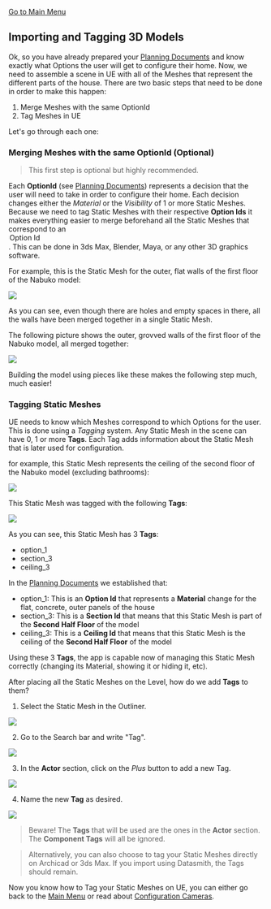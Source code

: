 <a href=".\Documentation.md">Go to Main Menu</a>

<h2>Importing and Tagging 3D Models</h2>

<p>Ok, so you have already prepared your <a href=".\PlanningDocuments.md">Planning Documents</a> and know exactly what Options the user will get to configure their home. Now, we need to assemble a scene in UE with all of the Meshes that represent the different parts of the house. There are two basic steps that need to be done in order to make this happen:</p>

1. Merge Meshes with the same OptionId
2. Tag Meshes in UE

<p>Let's go through each one:</p>

<h3>Merging Meshes with the same OptionId (Optional)</h3>

> This first step is optional but highly recommended.

<p>Each <strong>OptionId</strong> (see <a href=".\PlanningDocuments.md">Planning Documents</a>) represents a decision that the user will need to take in order to configure their home. Each decision changes either the <em>Material</em> or the <em>Visibility</em> of 1 or more Static Meshes. Because we need to tag Static Meshes with their respective <strong>Option Ids</strong> it makes everything easier to merge beforehand all the Static Meshes that correspond to an <option>Option Id</option>. This can be done in 3ds Max, Blender, Maya, or any other 3D graphics software.</p>
<p>For example, this is the Static Mesh for the outer, flat walls of the first floor of the Nabuko model:</p>

<img src=".\Images\UE_3dModels_ExtLis.png">

<p>As you can see, even though there are holes and empty spaces in there, all the walls have been merged together in a single Static Mesh.</p>

<p>The following picture shows the outer, grovved walls of the first floor of the Nabuko model, all merged together:</p>

<img src=".\Images\UE_3DModels_ExtEst.png">

<p>Building the model using pieces like these makes the following step much, much easier!</p>

<h3>Tagging Static Meshes</h3>

<p>UE needs to know which Meshes correspond to which Options for the user. This is done using a <em>Tagging</em> system. Any Static Mesh in the scene can have 0, 1 or more <strong>Tags</strong>. Each Tag adds information about the Static Mesh that is later used for configuration.</p>
<p>for example, this Static Mesh represents the ceiling of the second floor of the Nabuko model (excluding bathrooms):</p>

<img src=".\Images\UE_3DModels_Ceiling2ndFloor.png">

<p>This Static Mesh was tagged with the following <strong>Tags</strong>:</p>

<img src=".\Images\UE_3DModels_CeilingTags.png">

<p>As you can see, this Static Mesh has 3 <strong>Tags</strong>:</p>

- option_1
- section_3
- ceiling_3

<p>In the <a href=".\PlanningDocuments.md">Planning Documents</a> we established that:</p>

- option_1: This is an <strong>Option Id</strong> that represents a <strong>Material</strong> change for the flat, concrete, outer panels of the house
- section_3: This is a <strong>Section Id</strong> that means that this Static Mesh is part of the <strong>Second Half Floor</strong> of the model
- ceiling_3: This is a <strong>Ceiling Id</strong> that means that this Static Mesh is the ceiling of the <strong>Second Half Floor</strong> of the model

<p>Using these 3 <strong>Tags</strong>, the app is capable now of managing this Static Mesh correctly (changing its Material, showing it or hiding it, etc).</p>

<p>After placing all the Static Meshes on the Level, how do we add <strong>Tags</strong> to them?</p>

1. Select the Static Mesh in the Outliner.

<img src=".\Images\UE_3DModels_SelectMesh.png">

2. Go to the Search bar and write "Tag".

<img src=".\Images\UE_3DModels_SearchTag.png">

3. In the <strong>Actor</strong> section, click on the <em>Plus</em> button to add a new Tag.

<img src=".\Images\UE_3DModels_ActorTags.png">

4. Name the new <strong>Tag</strong> as desired.

<img src=".\Images\UE_3DModels_NameTag.png">

> Beware! The <strong>Tags</strong> that will be used are the ones in the <strong>Actor</strong> section. The <strong>Component Tags</strong> will all be ignored.

> Alternatively, you can also choose to tag your Static Meshes directly on Archicad or 3ds Max. If you import using Datasmith, the Tags should remain.

<p>Now you know how to Tag your Static Meshes on UE, you can either go back to the <a href=".\Documentation.md">Main Menu</a> or read about <a href=".\ConfigurationCameras.md">Configuration Cameras</a>.